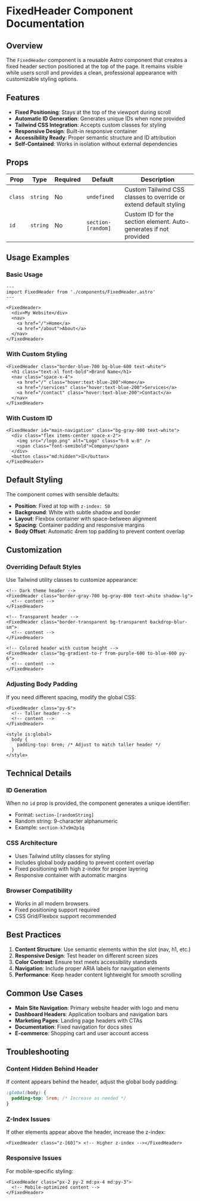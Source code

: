 # FixedHeader Component Documentation

## Overview

The `FixedHeader` component is a reusable Astro component that creates a fixed header section positioned at the top of the page. It remains visible while users scroll and provides a clean, professional appearance with customizable styling options.

## Features

- **Fixed Positioning**: Stays at the top of the viewport during scroll
- **Automatic ID Generation**: Generates unique IDs when none provided
- **Tailwind CSS Integration**: Accepts custom classes for styling
- **Responsive Design**: Built-in responsive container
- **Accessibility Ready**: Proper semantic structure and ID attribution
- **Self-Contained**: Works in isolation without external dependencies

## Props

| Prop    | Type     | Required | Default            | Description                                                       |
| ------- | -------- | -------- | ------------------ | ----------------------------------------------------------------- |
| `class` | `string` | No       | `undefined`        | Custom Tailwind CSS classes to override or extend default styling |
| `id`    | `string` | No       | `section-[random]` | Custom ID for the section element. Auto-generates if not provided |

## Usage Examples

### Basic Usage

```astro
---
import FixedHeader from './components/FixedHeader.astro'
---

<FixedHeader>
  <div>My Website</div>
  <nav>
    <a href="/">Home</a>
    <a href="/about">About</a>
  </nav>
</FixedHeader>
```

### With Custom Styling

```astro
<FixedHeader class="border-blue-700 bg-blue-600 text-white">
  <h1 class="text-xl font-bold">Brand Name</h1>
  <nav class="space-x-4">
    <a href="/" class="hover:text-blue-200">Home</a>
    <a href="/services" class="hover:text-blue-200">Services</a>
    <a href="/contact" class="hover:text-blue-200">Contact</a>
  </nav>
</FixedHeader>
```

### With Custom ID

```astro
<FixedHeader id="main-navigation" class="bg-gray-900 text-white">
  <div class="flex items-center space-x-2">
    <img src="/logo.png" alt="Logo" class="h-8 w-8" />
    <span class="font-semibold">Company</span>
  </div>
  <button class="md:hidden">☰</button>
</FixedHeader>
```

## Default Styling

The component comes with sensible defaults:

- **Position**: Fixed at top with `z-index: 50`
- **Background**: White with subtle shadow and border
- **Layout**: Flexbox container with space-between alignment
- **Spacing**: Container padding and responsive margins
- **Body Offset**: Automatic 4rem top padding to prevent content overlap

## Customization

### Overriding Default Styles

Use Tailwind utility classes to customize appearance:

```astro
<!-- Dark theme header -->
<FixedHeader class="border-gray-700 bg-gray-800 text-white shadow-lg">
  <!-- content -->
</FixedHeader>

<!-- Transparent header -->
<FixedHeader class="border-transparent bg-transparent backdrop-blur-sm">
  <!-- content -->
</FixedHeader>

<!-- Colored header with custom height -->
<FixedHeader class="bg-gradient-to-r from-purple-600 to-blue-600 py-6">
  <!-- content -->
</FixedHeader>
```

### Adjusting Body Padding

If you need different spacing, modify the global CSS:

```astro
<FixedHeader class="py-6">
  <!-- Taller header -->
  <!-- content -->
</FixedHeader>

<style is:global>
  body {
    padding-top: 6rem; /* Adjust to match taller header */
  }
</style>
```

## Technical Details

### ID Generation

When no `id` prop is provided, the component generates a unique identifier:

- Format: `section-[randomString]`
- Random string: 9-character alphanumeric
- Example: `section-k7x9m2p1q`

### CSS Architecture

- Uses Tailwind utility classes for styling
- Includes global body padding to prevent content overlap
- Fixed positioning with high z-index for proper layering
- Responsive container with automatic margins

### Browser Compatibility

- Works in all modern browsers
- Fixed positioning support required
- CSS Grid/Flexbox support recommended

## Best Practices

1. **Content Structure**: Use semantic elements within the slot (nav, h1, etc.)
2. **Responsive Design**: Test header on different screen sizes
3. **Color Contrast**: Ensure text meets accessibility standards
4. **Navigation**: Include proper ARIA labels for navigation elements
5. **Performance**: Keep header content lightweight for smooth scrolling

## Common Use Cases

- **Main Site Navigation**: Primary website header with logo and menu
- **Dashboard Headers**: Application toolbars and navigation bars
- **Marketing Pages**: Landing page headers with CTAs
- **Documentation**: Fixed navigation for docs sites
- **E-commerce**: Shopping cart and user account access

## Troubleshooting

### Content Hidden Behind Header

If content appears behind the header, adjust the global body padding:

```css
:global(body) {
  padding-top: 5rem; /* Increase as needed */
}
```

### Z-Index Issues

If other elements appear above the header, increase the z-index:

```astro
<FixedHeader class="z-[60]"> <!-- Higher z-index --></FixedHeader>
```

### Responsive Issues

For mobile-specific styling:

```astro
<FixedHeader class="px-2 py-2 md:px-4 md:py-3">
  <!-- Mobile-optimized content -->
</FixedHeader>
```
